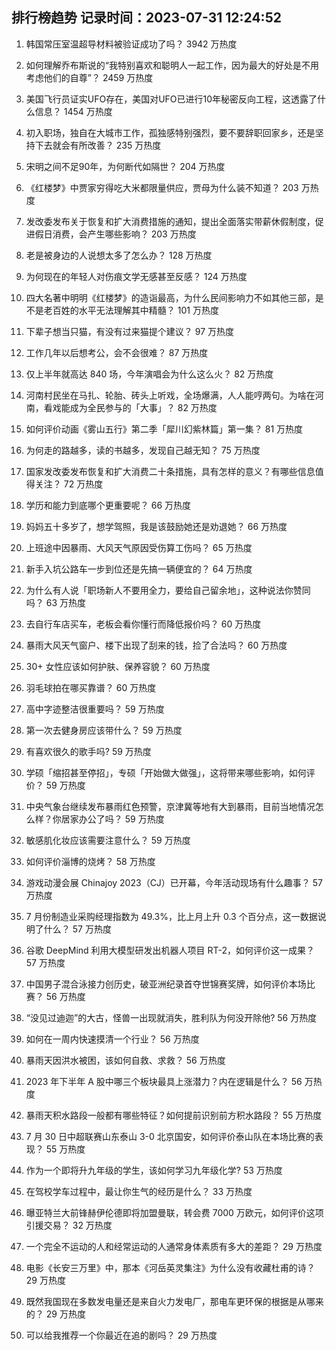 
## 排行榜趋势 记录时间：2023-07-31 12:24:52
  
  1. 韩国常压室温超导材料被验证成功了吗？ 3942 万热度
    
  2. 如何理解乔布斯说的“我特别喜欢和聪明人一起工作，因为最大的好处是不用考虑他们的自尊”？ 2459 万热度
    
  3. 美国飞行员证实UFO存在，美国对UFO已进行10年秘密反向工程，这透露了什么信息？ 1454 万热度
    
  4. 初入职场，独自在大城市工作，孤独感特别强烈，要不要辞职回家乡，还是坚持下去就会有所改善？ 235 万热度
    
  5. 宋明之间不足90年，为何断代如隔世？ 204 万热度
    
  6. 《红楼梦》中贾家穷得吃大米都限量供应，贾母为什么装不知道？ 203 万热度
    
  7. 发改委发布关于恢复和扩大消费措施的通知，提出全面落实带薪休假制度，促进假日消费，会产生哪些影响？ 203 万热度
    
  8. 老是被身边的人说想太多了怎么办？ 128 万热度
    
  9. 为何现在的年轻人对伤痕文学无感甚至反感？ 124 万热度
    
  10. 四大名著中明明《红楼梦》的造诣最高，为什么民间影响力不如其他三部，是不是老百姓的水平无法理解其中精髓？ 101 万热度
    
  11. 下辈子想当只猫，有没有过来猫提个建议？ 97 万热度
    
  12. 工作几年以后想考公，会不会很难？ 87 万热度
    
  13. 仅上半年就高达 840 场，今年演唱会为什么这么火？ 82 万热度
    
  14. 河南村民坐在马扎、轮胎、砖头上听戏，全场爆满，人人能哼两句。为啥在河南，看戏能成为全民参与的「大事」？ 82 万热度
    
  15. 如何评价动画《雾山五行》第二季「犀川幻紫林篇」第一集？ 81 万热度
    
  16. 为何走的路越多，读的书越多，发现自己越无知？ 75 万热度
    
  17. 国家发改委发布恢复和扩大消费二十条措施，具有怎样的意义？有哪些信息值得关注？ 72 万热度
    
  18. 学历和能力到底哪个更重要呢？ 66 万热度
    
  19. 妈妈五十多岁了，想学驾照，我是该鼓励她还是劝退她？ 66 万热度
    
  20. 上班途中因暴雨、大风天气原因受伤算工伤吗？ 65 万热度
    
  21. 新手入坑公路车一步到位还是先搞一辆便宜的？ 64 万热度
    
  22. 为什么有人说「职场新人不要用全力，要给自己留余地」，这种说法你赞同吗？ 63 万热度
    
  23. 去自行车店买车，老板会看你懂行而降低报价吗？ 60 万热度
    
  24. 暴雨大风天气窗户、楼下出现了刮来的钱，捡了合法吗？ 60 万热度
    
  25. 30+ 女性应该如何护肤、保养容貌？ 60 万热度
    
  26. 羽毛球拍在哪买靠谱？ 60 万热度
    
  27. 高中字迹整洁很重要吗？ 59 万热度
    
  28. 第一次去健身房应该带什么？ 59 万热度
    
  29. 有喜欢很久的歌手吗? 59 万热度
    
  30. 学硕「缩招甚至停招」，专硕「开始做大做强」，这将带来哪些影响，如何评价？ 59 万热度
    
  31. 中央气象台继续发布暴雨红色预警，京津冀等地有大到暴雨，目前当地情况怎么样？你居家办公了吗？ 59 万热度
    
  32. 敏感肌化妆应该需要注意什么？ 59 万热度
    
  33. 如何评价淄博的烧烤？ 58 万热度
    
  34. 游戏动漫会展 Chinajoy 2023（CJ）已开幕，今年活动现场有什么趣事？ 57 万热度
    
  35. 7 月份制造业采购经理指数为 49.3%，比上月上升 0.3 个百分点，这一数据说明了什么？ 57 万热度
    
  36. 谷歌 DeepMind 利用大模型研发出机器人项目 RT-2，如何评价这一成果？ 57 万热度
    
  37. 中国男子混合泳接力创历史，破亚洲纪录首夺世锦赛奖牌，如何评价本场比赛？ 56 万热度
    
  38. “没见过迪迦”的大古，怪兽一出现就消失，胜利队为何没开除他? 56 万热度
    
  39. 如何在一周内快速摸清一个行业？ 56 万热度
    
  40. 暴雨天因洪水被困，该如何自救、求救？ 56 万热度
    
  41. 2023 年下半年 A 股中哪三个板块最具上涨潜力？内在逻辑是什么？ 56 万热度
    
  42. 暴雨天积水路段一般都有哪些特征？如何提前识别前方积水路段？ 55 万热度
    
  43. 7 月 30 日中超联赛山东泰山 3-0 北京国安，如何评价泰山队在本场比赛的表现？ 55 万热度
    
  44. 作为一个即将升九年级的学生，该如何学习九年级化学? 53 万热度
    
  45. 在驾校学车过程中，最让你生气的经历是什么？ 33 万热度
    
  46. 曝亚特兰大前锋赫伊伦德即将加盟曼联，转会费 7000 万欧元，如何评价这项引援交易？ 32 万热度
    
  47. 一个完全不运动的人和经常运动的人通常身体素质有多大的差距？ 29 万热度
    
  48. 电影《长安三万里》中，那本《河岳英灵集注》为什么没有收藏杜甫的诗？ 29 万热度
    
  49. 既然我国现在多数发电量还是来自火力发电厂，那电车更环保的根据是从哪来的？ 29 万热度
    
  50. 可以给我推荐一个你最近在追的剧吗？ 29 万热度
    